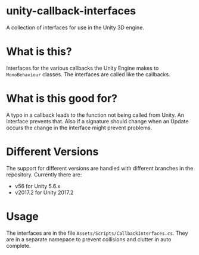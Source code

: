 # unity-callback-interfaces
A collection of interfaces for use in the Unity 3D engine.


What is this?
=============

Interfaces for the various callbacks the Unity Engine makes to `MonoBehaviour` classes.
The interfaces are called like the callbacks.

What is this good for?
======================

A typo in a callback leads to the function not being called from Unity. An interface prevents that.
Also if a signature should change when an Update occurs the change in the interface might prevent problems.

Different Versions
==================

The support for different versions are handled with different branches in the repository.
Currently there are:

- v56 for Unity 5.6.x
- v2017.2 for Unity 2017.2

Usage
=====

The interfaces are in the file `Assets/Scripts/CallbackInterfaces.cs`.
They are in a separate namepace to prevent collisions and clutter in auto complete.
